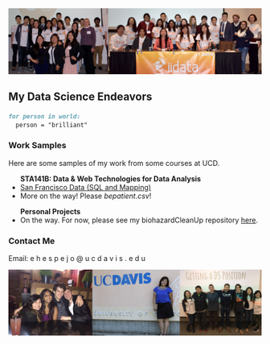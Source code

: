 <img src="images/iidata_banner.jpg">

## My Data Science Endeavors

```markdown
for person in world:
  person = "brilliant"
```

### Work Samples
Here are some samples of my work from some courses at UCD.

<ul>
<b>STA141B: Data & Web Technologies for Data Analysis</b>
<li><a href="assignment6.html" title="Exploring San Francisco Data">San Francisco Data (SQL and Mapping)</a></li>
<li>More on the way! Please <i>bepatient.csv</i>!</li>
</ul>

<ul>
<b>Personal Projects</b>
<li>On the way. For now, please see my biohazardCleanUp repository <a href="https://github.com/palautatan/biohazardCleanUp">here</a>.</li>
</ul>


### Contact Me
Email: e h e s p e j o @ u c d a v i s . e d u

<img src="images/banner2.jpg">
